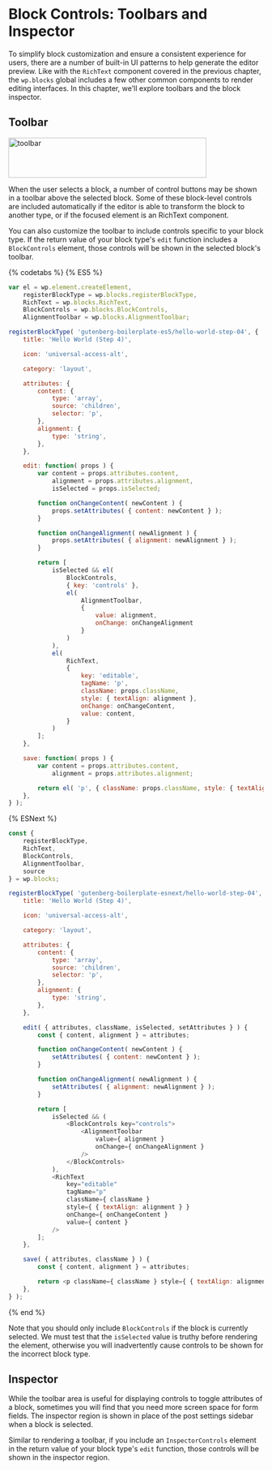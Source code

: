 # Block Controls: Toolbars and Inspector

To simplify block customization and ensure a consistent experience for users, there are a number of built-in UI patterns to help generate the editor preview. Like with the `RichText` component covered in the previous chapter, the `wp.blocks` global includes a few other common components to render editing interfaces. In this chapter, we'll explore toolbars and the block inspector.

## Toolbar

<img src="https://cldup.com/jUslj672CK.png" width="391" height="79" alt="toolbar">

When the user selects a block, a number of control buttons may be shown in a toolbar above the selected block. Some of these block-level controls are included automatically if the editor is able to transform the block to another type, or if the focused element is an RichText component.

You can also customize the toolbar to include controls specific to your block type. If the return value of your block type's `edit` function includes a `BlockControls` element, those controls will be shown in the selected block's toolbar.

{% codetabs %}
{% ES5 %}
```js
var el = wp.element.createElement,
	registerBlockType = wp.blocks.registerBlockType,
	RichText = wp.blocks.RichText,
	BlockControls = wp.blocks.BlockControls,
	AlignmentToolbar = wp.blocks.AlignmentToolbar;

registerBlockType( 'gutenberg-boilerplate-es5/hello-world-step-04', {
	title: 'Hello World (Step 4)',

	icon: 'universal-access-alt',

	category: 'layout',

	attributes: {
		content: {
			type: 'array',
			source: 'children',
			selector: 'p',
		},
		alignment: {
			type: 'string',
		},
	},

	edit: function( props ) {
		var content = props.attributes.content,
			alignment = props.attributes.alignment,
			isSelected = props.isSelected;

		function onChangeContent( newContent ) {
			props.setAttributes( { content: newContent } );
		}

		function onChangeAlignment( newAlignment ) {
			props.setAttributes( { alignment: newAlignment } );
		}

		return [
			isSelected && el(
				BlockControls,
				{ key: 'controls' },
				el(
					AlignmentToolbar,
					{
						value: alignment,
						onChange: onChangeAlignment
					}
				)
			),
			el(
				RichText,
				{
					key: 'editable',
					tagName: 'p',
					className: props.className,
					style: { textAlign: alignment },
					onChange: onChangeContent,
					value: content,
				}
			)
		];
	},

	save: function( props ) {
		var content = props.attributes.content,
			alignment = props.attributes.alignment;

		return el( 'p', { className: props.className, style: { textAlign: alignment } }, content );
	},
} );
```
{% ESNext %}
```js
const {
	registerBlockType,
	RichText,
	BlockControls,
	AlignmentToolbar,
	source
} = wp.blocks;

registerBlockType( 'gutenberg-boilerplate-esnext/hello-world-step-04', {
	title: 'Hello World (Step 4)',

	icon: 'universal-access-alt',

	category: 'layout',

	attributes: {
		content: {
			type: 'array',
			source: 'children',
			selector: 'p',
		},
		alignment: {
			type: 'string',
		},
	},

	edit( { attributes, className, isSelected, setAttributes } ) {
		const { content, alignment } = attributes;

		function onChangeContent( newContent ) {
			setAttributes( { content: newContent } );
		}

		function onChangeAlignment( newAlignment ) {
			setAttributes( { alignment: newAlignment } );
		}

		return [
			isSelected && (
				<BlockControls key="controls">
					<AlignmentToolbar
						value={ alignment }
						onChange={ onChangeAlignment }
					/>
				</BlockControls>
			),
			<RichText
				key="editable"
				tagName="p"
				className={ className }
				style={ { textAlign: alignment } }
				onChange={ onChangeContent }
				value={ content }
			/>
		];
	},

	save( { attributes, className } ) {
		const { content, alignment } = attributes;

		return <p className={ className } style={ { textAlign: alignment } }>{ content }</p>;
	},
} );
```
{% end %}

Note that you should only include `BlockControls` if the block is currently selected. We must test that the `isSelected` value is truthy before rendering the element, otherwise you will inadvertently cause controls to be shown for the incorrect block type.

## Inspector

While the toolbar area is useful for displaying controls to toggle attributes of a block, sometimes you will find that you need more screen space for form fields. The inspector region is shown in place of the post settings sidebar when a block is selected.

Similar to rendering a toolbar, if you include an `InspectorControls` element in the return value of your block type's `edit` function, those controls will be shown in the inspector region.
